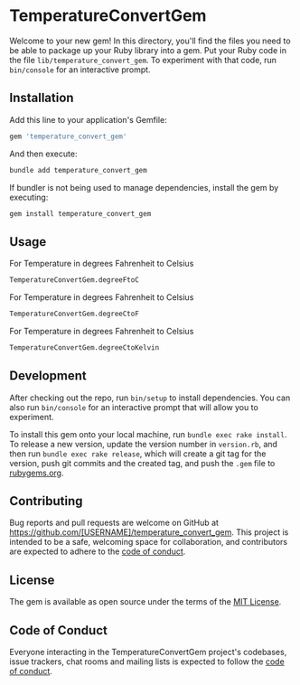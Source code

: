 # TemperatureConvertGem

Welcome to your new gem! In this directory, you'll find the files you need to be able to package up your Ruby library into a gem. Put your Ruby code in the file `lib/temperature_convert_gem`. To experiment with that code, run `bin/console` for an interactive prompt.

## Installation


Add this line to your application's Gemfile:

```bash
gem 'temperature_convert_gem'
```
And then execute:
```bash
bundle add temperature_convert_gem
```

If bundler is not being used to manage dependencies, install the gem by executing:

```bash
gem install temperature_convert_gem
```

## Usage

For Temperature in degrees Fahrenheit to Celsius
```bash
TemperatureConvertGem.degreeFtoC
```
For Temperature in degrees Fahrenheit to Celsius
```bash
TemperatureConvertGem.degreeCtoF
```
For Temperature in degrees Fahrenheit to Celsius
```bash
TemperatureConvertGem.degreeCtoKelvin
```
## Development

After checking out the repo, run `bin/setup` to install dependencies. You can also run `bin/console` for an interactive prompt that will allow you to experiment.

To install this gem onto your local machine, run `bundle exec rake install`. To release a new version, update the version number in `version.rb`, and then run `bundle exec rake release`, which will create a git tag for the version, push git commits and the created tag, and push the `.gem` file to [rubygems.org](https://rubygems.org).

## Contributing

Bug reports and pull requests are welcome on GitHub at https://github.com/[USERNAME]/temperature_convert_gem. This project is intended to be a safe, welcoming space for collaboration, and contributors are expected to adhere to the [code of conduct](https://github.com/[USERNAME]/temperature_convert_gem/blob/master/CODE_OF_CONDUCT.md).

## License

The gem is available as open source under the terms of the [MIT License](https://opensource.org/licenses/MIT).

## Code of Conduct

Everyone interacting in the TemperatureConvertGem project's codebases, issue trackers, chat rooms and mailing lists is expected to follow the [code of conduct](https://github.com/[USERNAME]/temperature_convert_gem/blob/master/CODE_OF_CONDUCT.md).
